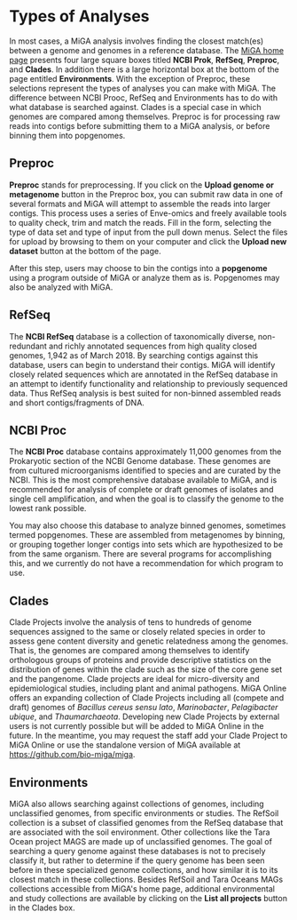 # Types of Analyses

In most cases, a MiGA analysis involves finding the closest match(es) between a genome and genomes in a reference database. The [MiGA home page](http://enve-omics.ce.gatech.edu:3000/) presents four large square boxes titled **NCBI Prok**, **RefSeq**, **Preproc**, and **Clades**. In addition there is a large horizontal box at the bottom of the page entitled **Environments**. With the exception of Preproc, these selections represent the types of analyses you can make with MiGA. The difference between NCBI Prooc, RefSeq and Environments has to do with what database is searched against. Clades is a special case in which genomes are compared among themselves. Preproc is for processing raw reads into contigs before submitting them to a MiGA analysis, or before binning them into popgenomes.

## Preproc

**Preproc** stands for preprocessing. If you click on the **Upload genome or metagenome** button in the Preproc box, you can submit raw data in one of several formats and MiGA will attempt to assemble the reads into larger contigs. This process uses a series of Enve-omics and freely available tools to quality check, trim and match the reads. Fill in the form, selecting the type of data set and type of input from the pull down menus. Select the files for upload by browsing to them on your computer and click the **Upload new dataset** button at the bottom of the page. 

After this step, users may choose to bin the contigs into a **popgenome** using a program outside of MiGA or analyze them as is. Popgenomes may also be analyzed with MiGA.

## RefSeq

The **NCBI RefSeq** database is a collection of taxonomically diverse, non-redundant and richly annotated sequences from high quality closed genomes, 1,942 as of March 2018. By searching contigs against this database, users can begin to understand their contigs. MiGA will identify closely related sequences which are annotated in the RefSeq database in an attempt to identify functionality and relationship to previously sequenced data. Thus RefSeq analysis is best suited for non-binned assembled reads and short contigs/fragments of DNA.

## NCBI Proc

The **NCBI Proc** database contains approximately 11,000 genomes from the Prokaryotic section of the NCBI Genome database. These genomes are from cultured microorganisms identified to species and are curated by the NCBI. This is the most comprehensive database available to MiGA, and is recommended for analysis of complete or draft genomes of isolates and single cell amplification, and when the goal is to classify the genome to the lowest rank possible. 

You may also choose this database to analyze binned genomes, sometimes termed popgenomes. These are assembled from metagenomes by binning, or grouping together longer contigs into sets which are hypothesized to be from the same organism. There are several programs for accomplishing this, and we currently do not have a recommendation for which program to use.   

## Clades

Clade Projects involve the analysis of tens to hundreds of genome sequences assigned to the same or closely related species in order to assess gene content diversity and genetic relatedness among the genomes. That is, the genomes are compared among themselves to identify orthologous groups of proteins and provide descriptive statistics on the distribution of genes within the clade such as the size of the core gene set and the pangenome. Clade projects are ideal for micro-diversity and epidemiological studies, including plant and animal pathogens. MiGA Online offers an expanding collection of Clade Projects including all (compete and draft) genomes of *Bacillus cereus sensu lato*, *Marinobacter*, *Pelagibacter ubique*, and *Thaumarchaeota*. Developing new Clade Projects by external users is not currently possible but will be added to MiGA Online in the future. In the meantime, you may request the staff add your Clade Project to MiGA Online or use the standalone version of MiGA available at https://github.com/bio-miga/miga.

## Environments

MiGA also allows searching against collections of genomes, including unclassified genomes, from specific environments or studies. The RefSoil collection is a subset of classified genomes from the RefSeq database that are associated with the soil environment. Other collections like the Tara Ocean project MAGS are made up of unclassified genomes. The goal of searching a query genome against these databases is not to precisely classify it, but rather to determine if the query genome has been seen before in these specialized genome collections, and how similar it is to its closest match in these collections. Besides RefSoil and Tara Oceans MAGs collections accessible from MiGA's home page, additional environmental and study collections are available by clicking on the **List all projects** button in the Clades box.
